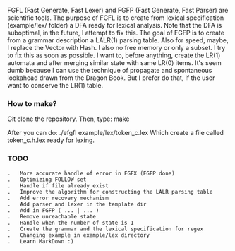 FGFL (Fast Generate, Fast Lexer) and FGFP (Fast Generate, Fast Parser)
are scientific tools.
The purpose of FGFL is to create from lexical specification (example/lex/ folder)
a DFA ready for lexical analysis. Note that the DFA is suboptimal, in the future,
I attempt to fix this. 
The goal of FGFP is to create from a grammar description a LALR(1) parsing table.
Also for speed, maybe, I replace the Vector with Hash.
I also no free memory or only a subset. I try to fix this as soon as possible.
I want to, before anything, create the LR(1) automata and after merging similar state with same LR(0) items.
It's seem dumb because I can use the technique of propagate and spontaneous lookahead drawn from the Dragon Book.
But I prefer do that, if the user want to conserve the LR(1) table.

### How to make? ###
Git clone the repository.
Then, type: make

After you can do: ./efgfl example/lex/token_c.lex
Which create a file called token_c.h.lex ready for lexing.

### TODO ###
	.	More accurate handle of error in FGFX (FGFP done)
	.	Optimizing FOLLOW set
	.	Handle if file already exist
	.	Improve the algorithm for constructing the LALR parsing table
	.	Add error recovery mechanism
	.	Add parser and lexer in the template dir
	.	Add in FGFP ( ... | ... )
	.	Remove unreachable state
	.	Handle when the number of state is 1
	.	Create the grammar and the lexical specification for regex
	.	Changing example in example/lex directory
	.	Learn MarkDown :)

